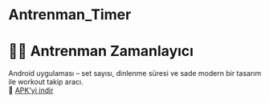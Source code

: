 # Antrenman_Timer

# 🏋️‍♂️ Antrenman Zamanlayıcı
Android uygulaması – set sayısı, dinlenme süresi ve sade modern bir tasarım ile workout takip aracı.  
📲 [APK'yi indir](https://github.com/kullaniciadi/antrenman-timer/raw/main/app-debug.apk)
